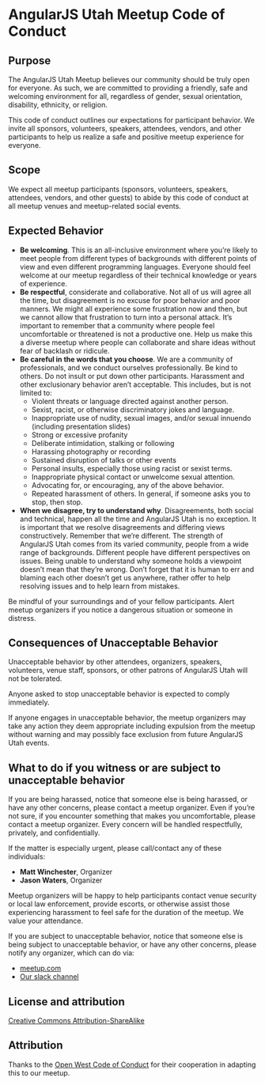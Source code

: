 AngularJS Utah Meetup Code of Conduct
=====================================

## Purpose

The AngularJS Utah Meetup believes our community should be truly open for everyone. As such, we are committed to providing a friendly, safe and welcoming environment for all, regardless of gender, sexual orientation, disability, ethnicity, or religion.

This code of conduct outlines our expectations for participant behavior. We invite all sponsors, volunteers, speakers, attendees, vendors, and other participants to help us realize a safe and positive meetup experience for everyone.

## Scope

We expect all meetup participants (sponsors, volunteers, speakers, attendees, vendors, and other guests) to abide by this code of conduct at all meetup venues and meetup-related social events.

## Expected Behavior

* **Be welcoming**. This is an all-inclusive environment where you’re likely to meet people from different types of backgrounds with different points of view and even different programming languages. Everyone should feel welcome at our meetup regardless of their technical knowledge or years of experience.
* **Be respectful**, considerate and collaborative. Not all of us will agree all the time, but disagreement is no excuse for poor behavior and poor manners. We might all experience some frustration now and then, but we cannot allow that frustration to turn into a personal attack. It’s important to remember that a community where people feel uncomfortable or threatened is not a productive one. Help us make this a diverse meetup where people can collaborate and share ideas without fear of backlash or ridicule.
* **Be careful in the words that you choose**. We are a community of professionals, and we conduct ourselves professionally. Be kind to others. Do not insult or put down other participants. Harassment and other exclusionary behavior aren’t acceptable. This includes, but is not limited to:
  * Violent threats or language directed against another person.
  * Sexist, racist, or otherwise discriminatory jokes and language.
  * Inappropriate use of nudity, sexual images, and/or sexual innuendo (including presentation slides)
  * Strong or excessive profanity
  * Deliberate intimidation, stalking or following
  * Harassing photography or recording
  * Sustained disruption of talks or other events
  * Personal insults, especially those using racist or sexist terms.
  * Inappropriate physical contact or unwelcome sexual attention.
  * Advocating for, or encouraging, any of the above behavior.
  * Repeated harassment of others. In general, if someone asks you to stop, then stop.
* **When we disagree, try to understand why**. Disagreements, both social and technical, happen all the time and AngularJS Utah is no exception. It is important that we resolve disagreements and differing views constructively. Remember that we’re different. The strength of AngularJS Utah comes from its varied community, people from a wide range of backgrounds. Different people have different perspectives on issues. Being unable to understand why someone holds a viewpoint doesn’t mean that they’re wrong. Don’t forget that it is human to err and blaming each other doesn’t get us anywhere, rather offer to help resolving issues and to help learn from mistakes.

Be mindful of your surroundings and of your fellow participants. Alert meetup organizers if you notice a dangerous situation or someone in distress.

## Consequences of Unacceptable Behavior

Unacceptable behavior by other attendees, organizers, speakers, volunteers, venue staff, sponsors, or other patrons of AngularJS Utah will not be tolerated.

Anyone asked to stop unacceptable behavior is expected to comply immediately.

If anyone engages in unacceptable behavior, the meetup organizers may take any action they deem appropriate including expulsion from the meetup without warning and may possibly face exclusion from future AngularJS Utah events.

## What to do if you witness or are subject to unacceptable behavior

If you are being harassed, notice that someone else is being harassed, or have any other concerns, please contact a meetup organizer. Even if you’re not sure, if you encounter something that makes you uncomfortable, please contact a meetup organizer. Every concern will be handled respectfully, privately, and confidentially.

If the matter is especially urgent, please call/contact any of these individuals:

* **Matt Winchester**, Organizer
* **Jason Waters**, Organizer

Meetup organizers will be happy to help participants contact venue security or local law enforcement, provide escorts, or otherwise assist those experiencing harassment to feel safe for the duration of the meetup. We value your attendance.

If you are subject to unacceptable behavior, notice that someone else is being subject to unacceptable behavior, or have any other concerns, please notify any organizer, which can do via:

* [meetup.com](http://www.meetup.com/AngularJS-Utah/members/?op=leaders)
* [Our slack channel](https://angularjsutah.slack.com)

## License and attribution

[Creative Commons Attribution-ShareAlike](http://creativecommons.org/licenses/by-sa/3.0/)

## Attribution

Thanks to the [Open West Code of Conduct](https://www.openwest.org/code-of-conduct/) for their cooperation in
adapting this to our meetup.

